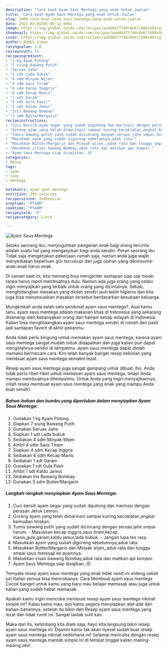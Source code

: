 ```yaml
---
description: "Cara buat Ayam Saus Mentega yang enak Untuk Jualan"
title: "Cara buat Ayam Saus Mentega yang enak Untuk Jualan"
slug: 1008-cara-buat-ayam-saus-mentega-yang-enak-untuk-jualan
date: 2021-03-01T05:05:12.690Z
image: https://img-global.cpcdn.com/recipes/aadd6d77f48c8eb7/680x482cq70/ayam-saus-mentega-foto-resep-utama.jpg
thumbnail: https://img-global.cpcdn.com/recipes/aadd6d77f48c8eb7/680x482cq70/ayam-saus-mentega-foto-resep-utama.jpg
cover: https://img-global.cpcdn.com/recipes/aadd6d77f48c8eb7/680x482cq70/ayam-saus-mentega-foto-resep-utama.jpg
author: Bobby Simon
ratingvalue: 3.8
reviewcount: 15
recipeingredient:
- "1 kg Ayam Potong"
- "7 siung Bawang Putih"
- "Seruas Jahe"
- "1 sdt Lada bubuk"
- "4 sdm Minyak Wijen"
- "4 sdm Saus Tiram"
- "4 sdm Kecap Inggris"
- "4 sdm Kecap Manis"
- "1 sdt Garam"
- "1 sdt Gula Pasir"
- "1 sdt Kaldu Jamur"
- "Iris Bawang Bombay"
- "3 sdm ButterMargarin"
recipeinstructions:
- "Cuci bersih ayam segar yang sudah dipotong dan marinasi dengan perasan Jeruk Lemon."
- "Goreng ayam yang telah dimarinasi sampai kuning kecoklatan,angkat kemudian tiriskan."
- "Tumis bawang putih yang sudah dicincang dengan seruas jahe smpai harum. Masukkan kecap inggris,saus tiram,kecap manis,gula,garam,kaldu jamur,lada bubuk. Jangan lupa tes rasa."
- "Masukkan ayam yang sudah digoreng sebelumnya,aduk rata."
- "Masukkan Butter/Margarin dan Minyak wijen,,aduk rata dan tunggu smpai saus meresap ke ayamnya."
- "Masukkan irisan bawang Bombay,aduk rata dan matikan api kompor."
- "Ayam Saus Mentega siap disajikan..😍"
categories:
- Resep
tags:
- ayam
- saus
- mentega

katakunci: ayam saus mentega 
nutrition: 203 calories
recipecuisine: Indonesian
preptime: "PT30M"
cooktime: "PT44M"
recipeyield: "4"
recipecategory: Lunch

---
```



![Ayam Saus Mentega](https://img-global.cpcdn.com/recipes/aadd6d77f48c8eb7/680x482cq70/ayam-saus-mentega-foto-resep-utama.jpg)

Selaku seorang ibu, menyuguhkan panganan enak bagi orang tercinta adalah suatu hal yang mengasyikan bagi anda sendiri. Peran seorang ibu Tidak saja mengerjakan pekerjaan rumah saja, namun anda juga wajib menyediakan keperluan gizi tercukupi dan juga olahan yang dikonsumsi anak-anak harus enak.

Di zaman  saat ini, kita memang bisa mengorder santapan siap saji meski tanpa harus repot membuatnya dulu. Namun ada juga orang yang selalu ingin menyajikan yang terbaik untuk orang yang dicintainya. Sebab, menghidangkan masakan yang diolah sendiri jauh lebih higienis dan kita juga bisa menyesuaikan masakan tersebut berdasarkan kesukaan keluarga. 



Mungkinkah anda salah satu penikmat ayam saus mentega?. Asal kamu tahu, ayam saus mentega adalah makanan khas di Indonesia yang sekarang disenangi oleh kebanyakan orang dari hampir setiap wilayah di Indonesia. Kalian bisa menghidangkan ayam saus mentega sendiri di rumah dan pasti jadi santapan favorit di akhir pekanmu.

Anda tidak perlu bingung untuk memakan ayam saus mentega, karena ayam saus mentega sangat mudah untuk didapatkan dan juga kalian pun dapat mengolahnya sendiri di tempatmu. ayam saus mentega dapat diolah memalui bermacam cara. Kini telah banyak banget resep kekinian yang membuat ayam saus mentega semakin lezat.

Resep ayam saus mentega juga sangat gampang untuk dibuat, lho. Anda tidak perlu ribet-ribet untuk memesan ayam saus mentega, tetapi Anda mampu membuatnya ditempatmu. Untuk Anda yang ingin menyajikannya, inilah resep membuat ayam saus mentega yang enak yang mampu Anda buat sendiri.

<!--inarticleads1-->

##### Bahan-bahan dan bumbu yang diperlukan dalam menyiapkan Ayam Saus Mentega:

1. Gunakan 1 kg Ayam Potong
1. Siapkan 7 siung Bawang Putih
1. Gunakan Seruas Jahe
1. Siapkan 1 sdt Lada bubuk
1. Sediakan 4 sdm Minyak Wijen
1. Ambil 4 sdm Saus Tiram
1. Siapkan 4 sdm Kecap Inggris
1. Sediakan 4 sdm Kecap Manis
1. Sediakan 1 sdt Garam
1. Gunakan 1 sdt Gula Pasir
1. Ambil 1 sdt Kaldu Jamur
1. Sediakan Iris Bawang Bombay
1. Gunakan 3 sdm Butter/Margarin




<!--inarticleads2-->

##### Langkah-langkah menyiapkan Ayam Saus Mentega:

1. Cuci bersih ayam segar yang sudah dipotong dan marinasi dengan perasan Jeruk Lemon.
1. Goreng ayam yang telah dimarinasi sampai kuning kecoklatan,angkat kemudian tiriskan.
1. Tumis bawang putih yang sudah dicincang dengan seruas jahe smpai harum. - Masukkan kecap inggris,saus tiram,kecap manis,gula,garam,kaldu jamur,lada bubuk. - Jangan lupa tes rasa.
1. Masukkan ayam yang sudah digoreng sebelumnya,aduk rata.
1. Masukkan Butter/Margarin dan Minyak wijen,,aduk rata dan tunggu smpai saus meresap ke ayamnya.
1. Masukkan irisan bawang Bombay,aduk rata dan matikan api kompor.
1. Ayam Saus Mentega siap disajikan..😍




Ternyata resep ayam saus mentega yang enak tidak rumit ini enteng sekali ya! Kalian semua bisa mencobanya. Cara Membuat ayam saus mentega Cocok banget untuk kamu yang baru mau belajar memasak atau juga untuk kalian yang sudah hebat memasak.

Apakah kamu ingin mencoba membuat resep ayam saus mentega nikmat simple ini? Kalau kamu mau, ayo kamu segera menyiapkan alat-alat dan bahan-bahannya, setelah itu bikin deh Resep ayam saus mentega yang lezat dan tidak rumit ini. Sangat taidak sulit kan. 

Maka dari itu, ketimbang kita diam saja, hayo kita langsung bikin resep ayam saus mentega ini. Dijamin kamu tak akan nyesel sudah buat resep ayam saus mentega nikmat sederhana ini! Selamat mencoba dengan resep ayam saus mentega mantab simple ini di tempat tinggal kalian masing-masing,oke!.

